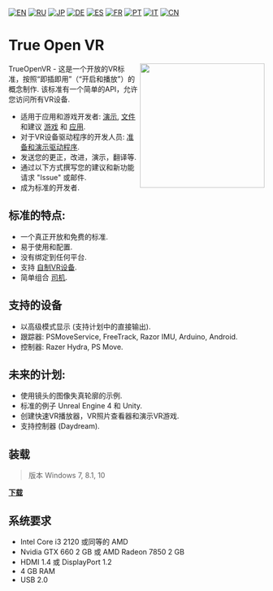 ﻿[![EN](https://user-images.githubusercontent.com/9499881/33184537-7be87e86-d096-11e7-89bb-f3286f752bc6.png)](https://github.com/TrueOpenVR/TrueOpenVR-Core/blob/master/README.md) 
[![RU](https://user-images.githubusercontent.com/9499881/27683795-5b0fbac6-5cd8-11e7-929c-057833e01fb1.png)](https://github.com/TrueOpenVR/TrueOpenVR-Core/blob/master/README.RU.md) 
[![JP](https://user-images.githubusercontent.com/9499881/45507863-48e09f00-b7a4-11e8-9750-f5778e187ad6.png)](https://github.com/TrueOpenVR/TrueOpenVR-Core/blob/master/README.JP.md)
[![DE](https://user-images.githubusercontent.com/9499881/31012392-ac051326-a522-11e7-9c8c-2186ddf553d0.png)](https://github.com/TrueOpenVR/TrueOpenVR-Core/blob/master/README.DE.md) 
[![ES](https://user-images.githubusercontent.com/9499881/31012379-9d8f7764-a522-11e7-8bf4-739077369e8b.png)](https://github.com/TrueOpenVR/TrueOpenVR-Core/blob/master/README.ES.md) 
[![FR](https://user-images.githubusercontent.com/9499881/31012387-a7b4aaac-a522-11e7-8485-36ce58dc2d4a.png)](https://github.com/TrueOpenVR/TrueOpenVR-Core/blob/master/README.FR.md) 
[![PT](https://user-images.githubusercontent.com/9499881/31012384-a1d1b544-a522-11e7-8a13-3cb53450d55c.png)](https://github.com/TrueOpenVR/TrueOpenVR-Core/blob/master/README.PT.md)
[![IT](https://user-images.githubusercontent.com/9499881/50381884-97f37580-06ab-11e9-8ca8-e8ec7a1b8594.png)](https://github.com/TrueOpenVR/TrueOpenVR-Core/blob/master/README.IT.md)
[![CN](https://user-images.githubusercontent.com/9499881/31012373-978ce414-a522-11e7-9936-387b1c530e2f.png)](https://github.com/TrueOpenVR/TrueOpenVR-Core/blob/master/README.CN.md) 
# True Open VR
<img src="https://user-images.githubusercontent.com/9499881/45685521-953c2e00-bb5a-11e8-9503-be98aa7f2713.png" align="right" width="245">

TrueOpenVR - 这是一个开放的VR标准，按照“即插即用”（“开启和播放”）的概念制作. 该标准有一个简单的API，允许您访问所有VR设备. 

- 适用于应用和游戏开发者: [演示](https://github.com/TrueOpenVR/TrueOpenVR-Samples), [文件](https://github.com/TrueOpenVR/TrueOpenVR-Core/blob/master/Docs/README.CN.md) 和建议 [游戏](https://github.com/TrueOpenVR/TrueOpenVR-Core/blob/master/Docs/CN/Recommendations/Games.md) 和 [应用](https://github.com/TrueOpenVR/TrueOpenVR-Core/blob/master/Docs/CN/Recommendations/Apps.md).
- 对于VR设备驱动程序的开发人员: [准备和演示驱动程序](https://github.com/TrueOpenVR/TrueOpenVR-Drivers).
- 发送您的更正，改进，演示，翻译等.
- 通过以下方式撰写您的建议和新功能请求 "Issue" 或邮件.
- 成为标准的开发者.



## 标准的特点:
- 一个真正开放和免费的标准. 
- 易于使用和配置.
- 没有绑定到任何平台.
- 支持 [自制VR设备](https://github.com/TrueOpenVR/TrueOpenVR-DIY/blob/master/README.CN.md).
- 简单组合 [司机](https://github.com/TrueOpenVR/TrueOpenVR-Drivers/blob/master/README.CN.md).

## 支持的设备
- 以高级模式显示 (支持计划中的直接输出).
- 跟踪器: PSMoveService, FreeTrack, Razor IMU, Arduino, Android.
- 控制器: Razer Hydra, PS Move.

## 未来的计划:
- 使用镜头的图像失真轮廓的示例.
- 标准的例子 Unreal Engine 4 和 Unity.
- 创建快速VR播放器，VR照片查看器和演示VR游戏.
- 支持控制器 (Daydream).

## 装载
>版本 Windows 7, 8.1, 10

**[下载](https://github.com/TrueOpenVR/TrueOpenVR-Core/releases)**

## 系统要求
* Intel Core i3 2120 或同等的 AMD
* Nvidia GTX 660 2 GB 或 AMD Radeon 7850 2 GB
* HDMI 1.4 或 DisplayPort 1.2
* 4 GB RAM
* USB 2.0